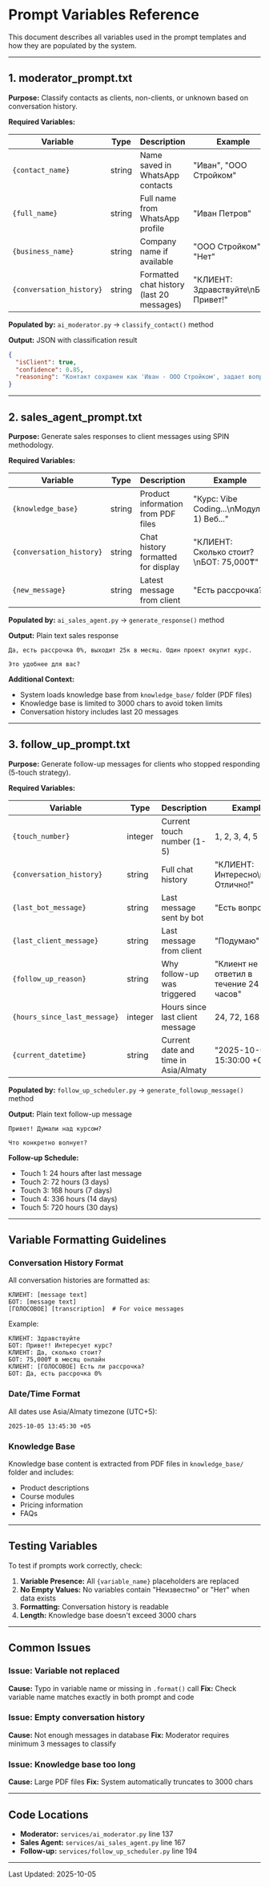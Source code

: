 # Prompt Variables Reference

This document describes all variables used in the prompt templates and how they are populated by the system.

---

## 1. moderator_prompt.txt

**Purpose:** Classify contacts as clients, non-clients, or unknown based on conversation history.

**Required Variables:**

| Variable | Type | Description | Example |
|----------|------|-------------|---------|
| `{contact_name}` | string | Name saved in WhatsApp contacts | "Иван", "ООО Стройком" |
| `{full_name}` | string | Full name from WhatsApp profile | "Иван Петров" |
| `{business_name}` | string | Company name if available | "ООО Стройком", "Нет" |
| `{conversation_history}` | string | Formatted chat history (last 20 messages) | "КЛИЕНТ: Здравствуйте\nБОТ: Привет!" |

**Populated by:** `ai_moderator.py` → `classify_contact()` method

**Output:** JSON with classification result
```json
{
  "isClient": true,
  "confidence": 0.85,
  "reasoning": "Контакт сохранен как 'Иван - ООО Стройком', задает вопросы о ценах"
}
```

---

## 2. sales_agent_prompt.txt

**Purpose:** Generate sales responses to client messages using SPIN methodology.

**Required Variables:**

| Variable | Type | Description | Example |
|----------|------|-------------|---------|
| `{knowledge_base}` | string | Product information from PDF files | "Курс: Vibe Coding...\nМодули: 1) Веб..." |
| `{conversation_history}` | string | Chat history formatted for display | "КЛИЕНТ: Сколько стоит?\nБОТ: 75,000₸" |
| `{new_message}` | string | Latest message from client | "Есть рассрочка?" |

**Populated by:** `ai_sales_agent.py` → `generate_response()` method

**Output:** Plain text sales response
```
Да, есть рассрочка 0%, выходит 25к в месяц. Один проект окупит курс.

Это удобнее для вас?
```

**Additional Context:**
- System loads knowledge base from `knowledge_base/` folder (PDF files)
- Knowledge base is limited to 3000 chars to avoid token limits
- Conversation history includes last 20 messages

---

## 3. follow_up_prompt.txt

**Purpose:** Generate follow-up messages for clients who stopped responding (5-touch strategy).

**Required Variables:**

| Variable | Type | Description | Example |
|----------|------|-------------|---------|
| `{touch_number}` | integer | Current touch number (1-5) | 1, 2, 3, 4, 5 |
| `{conversation_history}` | string | Full chat history | "КЛИЕНТ: Интересно\nБОТ: Отлично!" |
| `{last_bot_message}` | string | Last message sent by bot | "Есть вопросы?" |
| `{last_client_message}` | string | Last message from client | "Подумаю" |
| `{follow_up_reason}` | string | Why follow-up was triggered | "Клиент не ответил в течение 24 часов" |
| `{hours_since_last_message}` | integer | Hours since last client message | 24, 72, 168 |
| `{current_datetime}` | string | Current date and time in Asia/Almaty | "2025-10-05 15:30:00 +05" |

**Populated by:** `follow_up_scheduler.py` → `generate_followup_message()` method

**Output:** Plain text follow-up message
```
Привет! Думали над курсом?

Что конкретно волнует?
```

**Follow-up Schedule:**
- Touch 1: 24 hours after last message
- Touch 2: 72 hours (3 days)
- Touch 3: 168 hours (7 days)
- Touch 4: 336 hours (14 days)
- Touch 5: 720 hours (30 days)

---

## Variable Formatting Guidelines

### Conversation History Format

All conversation histories are formatted as:
```
КЛИЕНТ: [message text]
БОТ: [message text]
[ГОЛОСОВОЕ] [transcription]  # For voice messages
```

Example:
```
КЛИЕНТ: Здравствуйте
БОТ: Привет! Интересует курс?
КЛИЕНТ: Да, сколько стоит?
БОТ: 75,000₸ в месяц онлайн
КЛИЕНТ: [ГОЛОСОВОЕ] Есть ли рассрочка?
БОТ: Да, есть рассрочка 0%
```

### Date/Time Format

All dates use Asia/Almaty timezone (UTC+5):
```
2025-10-05 13:45:30 +05
```

### Knowledge Base

Knowledge base content is extracted from PDF files in `knowledge_base/` folder and includes:
- Product descriptions
- Course modules
- Pricing information
- FAQs

---

## Testing Variables

To test if prompts work correctly, check:

1. **Variable Presence:** All `{variable_name}` placeholders are replaced
2. **No Empty Values:** No variables contain "Неизвестно" or "Нет" when data exists
3. **Formatting:** Conversation history is readable
4. **Length:** Knowledge base doesn't exceed 3000 chars

---

## Common Issues

### Issue: Variable not replaced
**Cause:** Typo in variable name or missing in `.format()` call
**Fix:** Check variable name matches exactly in both prompt and code

### Issue: Empty conversation history
**Cause:** Not enough messages in database
**Fix:** Moderator requires minimum 3 messages to classify

### Issue: Knowledge base too long
**Cause:** Large PDF files
**Fix:** System automatically truncates to 3000 chars

---

## Code Locations

- **Moderator:** `services/ai_moderator.py` line 137
- **Sales Agent:** `services/ai_sales_agent.py` line 167
- **Follow-up:** `services/follow_up_scheduler.py` line 194

---

Last Updated: 2025-10-05
